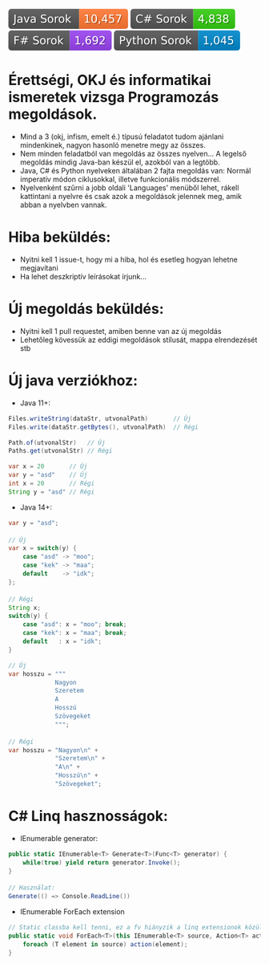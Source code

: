![Java](https://raw.githubusercontent.com/Degubi/Feladatok/badges/java.svg)
![C#](https://raw.githubusercontent.com/Degubi/Feladatok/badges/cs.svg)
![F#](https://raw.githubusercontent.com/Degubi/Feladatok/badges/fs.svg)
![Python](https://raw.githubusercontent.com/Degubi/Feladatok/badges/py.svg)

# Érettségi, OKJ és informatikai ismeretek vizsga Programozás megoldások.

- Mind a 3 (okj, infism, emelt é.) típusú feladatot tudom ajánlani mindenkinek, nagyon hasonló menetre megy az összes.
- Nem minden feladatból van megoldás az összes nyelven... A legelső megoldás mindig Java-ban készül el, azokból van a legtöbb.
- Java, C# és Python nyelveken általában 2 fajta megoldás van: Normál imperatív módon ciklusokkal, illetve funkcionális módszerrel.
- Nyelvenként szűrni a jobb oldali 'Languages' menüből lehet, rákell kattintani a nyelvre és csak azok a megoldások jelennek meg, amik abban a nyelvben vannak.

# Hiba beküldés:
- Nyitni kell 1 issue-t, hogy mi a hiba, hol és esetleg hogyan lehetne megjavítani
- Ha lehet deszkriptív leírásokat írjunk...

# Új megoldás beküldés:
- Nyitni kell 1 pull requestet, amiben benne van az új megoldás
- Lehetőleg kövessük az eddigi megoldások stílusát, mappa elrendezését stb

# Új java verziókhoz:
- Java 11+:

```java
Files.writeString(dataStr, utvonalPath)       // Új
Files.write(dataStr.getBytes(), utvonalPath)  // Régi
```

```java
Path.of(utvonalStr)   // Új
Paths.get(utvonalStr) // Régi
```

```java
var x = 20       // Új
var y = "asd"    // Új
int x = 20       // Régi
String y = "asd" // Régi
```

- Java 14+:

```java
var y = "asd";

// Új
var x = switch(y) {
    case "asd" -> "moo";
    case "kek" -> "maa";
    default    -> "idk";
};

// Régi
String x;
switch(y) {
    case "asd": x = "moo"; break;
    case "kek": x = "maa"; break;
    default   : x = "idk";
}
```

```java
// Új
var hosszu = """
             Nagyon
             Szeretem
             A
             Hosszú
             Szövegeket
             """;

// Régi
var hosszu = "Nagyon\n" +
             "Szeretem\n" +
             "A\n" +
             "Hosszú\n" +
             "Szövegeket";
```

# C# Linq hasznosságok:
- IEnumerable generator:

```csharp
public static IEnumerable<T> Generate<T>(Func<T> generator) {
    while(true) yield return generator.Invoke();
}

// Használat:
Generate(() => Console.ReadLine())
```

- IEnumerable ForEach extension

```csharp
// Static classba kell tenni, ez a fv hiányzik a linq extensionok közül... -_-
public static void ForEach<T>(this IEnumerable<T> source, Action<T> action) {
    foreach (T element in source) action(element);
}
```